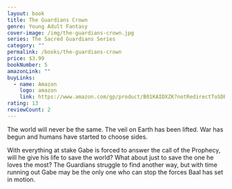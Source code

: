 ```yaml
---
layout: book
title: The Guardians Crown
genre: Young Adult Fantasy
cover-image: /img/the-guardians-crown.jpg
series: The Sacred Guardians Series
category: ""
permalink: /books/the-guardians-crown
price: $3.99
bookNumber: 5
amazonLink: ""
buyLinks:
  - name: Amazon
    logo: amazon
    link: https://www.amazon.com/gp/product/B01KAIDXZK?notRedirectToSDP=1&ref_=dbs_mng_calw_4&storeType=ebooks
rating: 13
reviewCount: 2
---
```

The world will never be the same. The veil on Earth has been lifted. War has begun and humans have started to choose sides. 

With everything at stake Gabe is forced to answer the call of the Prophecy, will he give his life to save the world? What about just to save the one he loves the most? The Guardians struggle to find another way, but with time running out Gabe may be the only one who can stop the forces Baal has set in motion. 
